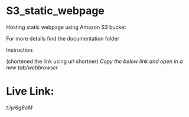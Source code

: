 # S3_static_webpage
Hosting static webpage using Amazon S3 bucket

For more details find the documentation folder

Instruction: 

(shortened the link using url shortner)
*Copy the below link and open in a new tab/webbrowser*

# Live Link:
*t.ly/6g8oM*


